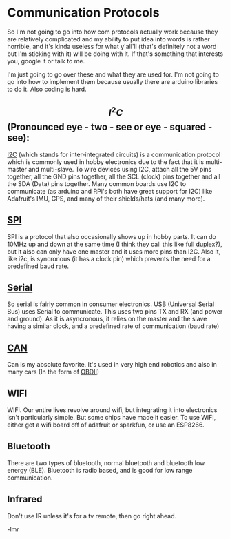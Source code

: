 # Communication Protocols

So I'm not going to go into how com protocols actually work because they are relatively complicated and my ability to put idea into words is rather horrible, and it's kinda useless for what y'all'll \(that's definitely not a word but I'm sticking with it\) will be doing with it. If that's something that interests you, google it or talk to me.

I'm just going to go over these and what they are used for. I'm not going to go into how to implement them because usually there are arduino libraries to do it. Also coding is hard.

## $$I^2C$$ \(Pronounced eye - two - see or eye - squared - see\):

[I2C](https://learn.sparkfun.com/tutorials/i2c) \(which stands for inter-integrated circuits\) is a communication protocol which is commonly used in hobby electronics due to the fact that it is multi-master and multi-slave. To wire devices using I2C, attach all the 5V pins together, all the GND pins together, all the SCL \(clock\) pins together and all the SDA \(Data\) pins together. Many common boards use I2C to communicate \(as arduino and RPi's both have great support for I2C\) like Adafruit's IMU, GPS, and many of their shields/hats \(and many more\).

## [SPI](https://learn.sparkfun.com/tutorials/serial-peripheral-interface-spi)

SPI is a protocol that also occasionally shows up in hobby parts. It can do 10MHz up and down at the same time \(I think they call this like full duplex?\), but it also can only have one master and it uses more pins than I2C. Also it, like i2c, is syncronous \(it has a clock pin\) which prevents the need for a predefined baud rate.

## [Serial](https://learn.sparkfun.com/tutorials/serial-communication/all)

So serial is fairly common in consumer electronics. USB \(Universal Serial Bus\) uses Serial to communicate. This uses two pins TX and RX  \(and power and ground\). As it is asyncronous, it relies on the master and the slave having a similar clock, and a predefined rate of communication \(baud rate\)

## [CAN](https://en.wikipedia.org/wiki/CAN_bus)

Can is my absolute favorite. It's used in very high end robotics and also in many cars \(In the form of [OBDII](https://en.wikipedia.org/wiki/On-board_diagnostics)\)



## WIFI

WIFi. Our entire lives revolve around wifi, but integrating it into electronics isn't particularly simple. But some chips have made it easier. To use WIFI, either get a wifi board off of adafruit or sparkfun, or use an ESP8266.

## Bluetooth

There are two types of bluetooth, normal bluetooth and bluetooth low energy \(BLE\). Bluetooth is radio based, and is good for low range communication.

## Infrared

Don't use IR unless it's for a tv remote, then go right ahead.



-lmr

